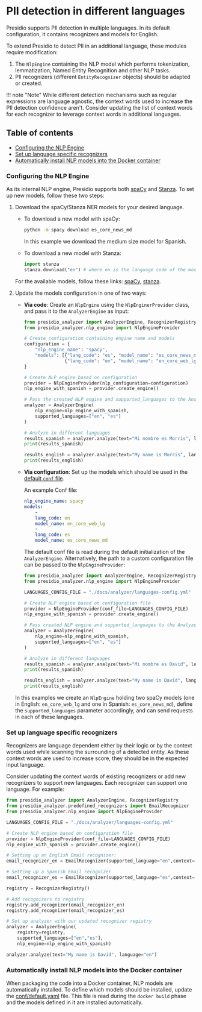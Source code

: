 # PII detection in different languages

Presidio supports PII detection in multiple languages.
In its default configuration, it contains recognizers and models for English.

To extend Presidio to detect PII in an additional language, these modules require modification:

1. The `NlpEngine` containing the NLP model which performs tokenization,
lemmatization, Named Entity Recognition and other NLP tasks.
2. PII recognizers (different `EntityRecognizer` objects) should be adapted or created.

!!! note "Note"
    While different detection mechanisms such as regular expressions are language agnostic, the context words used to increase the PII detection confidence aren't. Consider updating the list of context words for each recognizer to leverage context words in additional languages.

## Table of contents

- [Configuring the NLP Engine](#configuring-the-nlp-engine)
- [Set up language specific recognizers](#set-up-language-specific-recognizers)
- [Automatically install NLP models into the Docker container](#automatically-install-nlp-models-into-the-docker-container)

### Configuring the NLP Engine

As its internal NLP engine, Presidio supports both [spaCy](https://spacy.io/usage/models)
and [Stanza](https://github.com/stanfordnlp/stanza). To set up new models, follow these two steps:

1. Download the spaCy/Stanza NER models for your desired language.

    - To download a new model with spaCy:

        ```sh
        python -m spacy download es_core_news_md
        ```

        In this example we download the medium size model for Spanish.

    - To download a new model with Stanza:

        <!--pytest-codeblocks:skip-->
        ```python
        import stanza
        stanza.download("en") # where en is the language code of the model.
        ```

    For the available models, follow these links: [spaCy](https://spacy.io/usage/models), [stanza](https://stanfordnlp.github.io/stanza/available_models.html#available-ner-models).

2. Update the models configuration in one of two ways:
    - **Via code**: Create an `NlpEngine` using the `NlpEnginerProvider` class, and pass it to the `AnalyzerEngine` as input:

        ```python
        from presidio_analyzer import AnalyzerEngine, RecognizerRegistry
        from presidio_analyzer.nlp_engine import NlpEngineProvider

        # Create configuration containing engine name and models
        configuration = {
            "nlp_engine_name": "spacy",
            "models": [{"lang_code": "es", "model_name": "es_core_news_md"},
                       {"lang_code": "en", "model_name": "en_core_web_lg"}],
        }

        # Create NLP engine based on configuration
        provider = NlpEngineProvider(nlp_configuration=configuration)
        nlp_engine_with_spanish = provider.create_engine()

        # Pass the created NLP engine and supported_languages to the AnalyzerEngine
        analyzer = AnalyzerEngine(
            nlp_engine=nlp_engine_with_spanish, 
            supported_languages=["en", "es"]
        )

        # Analyze in different languages
        results_spanish = analyzer.analyze(text="Mi nombre es Morris", language="es")
        print(results_spanish)

        results_english = analyzer.analyze(text="My name is Morris", language="en")
        print(results_english)
        ```

    - **Via configuration**: Set up the models which should be used in the [default `conf` file](https://github.com/microsoft/presidio/blob/master/presidio-analyzer/conf/default.yaml).

        An example Conf file:

        ```yaml
        nlp_engine_name: spacy
        models:
            -
            lang_code: en
            model_name: en_core_web_lg
            -
            lang_code: es
            model_name: es_core_news_md 
        ```

        The default conf file is read during the default initialization of the `AnalyzerEngine`. Alternatively, the path to a custom configuration file can be passed to the `NlpEngineProvider`:

        ```python
        from presidio_analyzer import AnalyzerEngine, RecognizerRegistry
        from presidio_analyzer.nlp_engine import NlpEngineProvider

        LANGUAGES_CONFIG_FILE = "./docs/analyzer/languages-config.yml"

        # Create NLP engine based on configuration file
        provider = NlpEngineProvider(conf_file=LANGUAGES_CONFIG_FILE)
        nlp_engine_with_spanish = provider.create_engine()

        # Pass created NLP engine and supported_languages to the AnalyzerEngine
        analyzer = AnalyzerEngine(
            nlp_engine=nlp_engine_with_spanish, 
            supported_languages=["en", "es"]
        )

        # Analyze in different languages
        results_spanish = analyzer.analyze(text="Mi nombre es David", language="es")
        print(results_spanish)

        results_english = analyzer.analyze(text="My name is David", language="en")
        print(results_english)
        ```

    In this examples we create an `NlpEngine` holding two spaCy models (one in English: `en_core_web_lg` and one in Spanish: `es_core_news_md`), define the `supported_languages` parameter accordingly, and can send requests in each of these languages.

### Set up language specific recognizers

Recognizers are language dependent either by their logic or by the context words used while scanning the surrounding of a detected entity.
As these context words are used to increase score, they should be in the expected input language.

Consider updating the context words of existing recognizers or add new recognizers to support new languages.
Each recognizer can support one language. For example:

```python
from presidio_analyzer import AnalyzerEngine, RecognizerRegistry
from presidio_analyzer.predefined_recognizers import EmailRecognizer
from presidio_analyzer.nlp_engine import NlpEngineProvider

LANGUAGES_CONFIG_FILE = "./docs/analyzer/languages-config.yml"

# Create NLP engine based on configuration file
provider = NlpEngineProvider(conf_file=LANGUAGES_CONFIG_FILE)
nlp_engine_with_spanish = provider.create_engine()

# Setting up an English Email recognizer:
email_recognizer_en = EmailRecognizer(supported_language="en",context=["email","mail"])

# Setting up a Spanish Email recognizer
email_recognizer_es = EmailRecognizer(supported_language="es",context=["correo","electrónico"])

registry = RecognizerRegistry()

# Add recognizers to registry
registry.add_recognizer(email_recognizer_en)
registry.add_recognizer(email_recognizer_es)

# Set up analyzer with our updated recognizer registry
analyzer = AnalyzerEngine(
    registry=registry,
    supported_languages=["en","es"],
    nlp_engine=nlp_engine_with_spanish)

analyzer.analyze(text="My name is David", language="en")
```

### Automatically install NLP models into the Docker container

When packaging the code into a Docker container, NLP models are automatically installed.
To define which models should be installed,
update the [conf/default.yaml](https://github.com/microsoft/presidio/blob/master/presidio-analyzer/conf/default.yaml) file. This file is read during
the `docker build` phase and the models defined in it are installed automatically.
